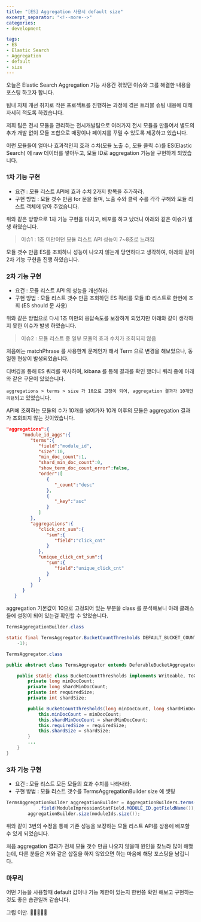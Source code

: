 ```yaml
---
title: "[ES] Aggregation 사용시 default size"
excerpt_separator: "<!--more-->"
categories:
- development

tags:
- ES
- Elastic Search
- Aggregation
- default
- size
---
```


오늘은 Elastic Search Aggregation 기능 사용간 겪었던 이슈와 그를 해결한 내용을 포스팅 하고자 합니다. 

팀내 자체 개선 취지로 작은 프로젝트를 진행하는 과정에 겪은 트러블 슈팅 내용에 대해 자세히 적도록 하겠습니다.

<!--more-->

저희 팀은 전시 모듈을 관리하는 전시개발팀으로 여러가지 전시 모듈을 만들어서 별도의 추가 개발 없이 모듈 조합으로 매장이나 페이지를 꾸밀 수 있도록 제공하고 있습니다.

이런 모듈들이 얼마나 효과적인지 효과 수치(모듈 노출 수, 모듈 클릭 수)를 ES(Elastic Search) 에 raw 데이터를 쌓아두고, 모듈 ID로 aggregation 기능을 구현하게 되었습니다. 

### 1차 기능 구현 
- 요건 : 모듈 리스트 API에 효과 수치 2가지 항목을 추가하라.
- 구현 방법 : 모듈 갯수 만큼 for 문을 돌며, 노출 수와 클릭 수를 각각 구해와 모듈 리스트 객체에 담아 주었습니다.

위와 같은 방향으로 1차 기능 구현을 마치고, 배포를 하고 났더니 아래와 같은 이슈가 발생 하였습니다.

> 이슈1 : 1초 미만이던 모듈 리스트 API 성능이 7~8초로 느려짐

모듈 갯수 만큼 ES를 조회하니 성능이 나오지 않는게 당연하다고 생각하여, 아래와 같이 2차 기능 구현을 진행 하였습니다.

### 2차 기능 구현
- 요건 : 모듈 리스트 API 의 성능을 개선하라.
- 구현 방법 : 모듈 리스트 갯수 만큼 조회하던 ES 쿼리를 모듈 ID 리스트로 한번에 조회 (ES should 문 사용) 

위와 같은 방법으로 다시 1초 미만의 응답속도를 보장하게 되었지만 아래와 같이 생각하지 못한 이슈가 발생 하였습니다.

> 이슈2 : 모듈 리스트 중 일부 모듈의 효과 수치가 조회되지 않음

처음에는 matchPhrase 를 사용한게 문제인가 해서 Term 으로 변경을 해보았으나, 동일한 현상이 발생되었습니다.

디버깅을 통해 ES 쿼리를 복사하여, kibana 를 통해 결과를 확인 했더니 쿼리 중에 아래와 같은 구문이 있었습니다.

`aggregations > terms > size 가 10으로 고정이 되어, aggregation 결과가 10개만 리턴`되고 있었습니다.

API에 조회하는 모듈의 수가 10개를 넘어가자 10개 이후의 모듈은 aggregation 결과가 조회되지 않는 것이었습니다.

```json
"aggregations":{
      "module_id_aggs":{
         "terms":{
            "field":"module_id",
            "size":10,
            "min_doc_count":1,
            "shard_min_doc_count":0,
            "show_term_doc_count_error":false,
            "order":[
               {
                  "_count":"desc"
               },
               {
                  "_key":"asc"
               }
            ]
         },
         "aggregations":{
            "click_cnt_sum":{
               "sum":{
                  "field":"click_cnt"
               }
            },
            "unique_click_cnt_sum":{
               "sum":{
                  "field":"unique_click_cnt"
               }
            }
         }
      }
   }
```

aggregation 기본값이 10으로 고정되어 있는 부분을 class 를 분석해보니 아래 클래스들에 설정이 되어 있는걸 확인할 수 있었습니다.

```java
TermsAggregationBuilder.class

static final TermsAggregator.BucketCountThresholds DEFAULT_BUCKET_COUNT_THRESHOLDS = new TermsAggregator.BucketCountThresholds(1, 0, 10,
	-1);
```
```java
TermsAggregator.class

public abstract class TermsAggregator extends DeferableBucketAggregator {

	public static class BucketCountThresholds implements Writeable, ToXContentFragment {
		private long minDocCount;
		private long shardMinDocCount;
		private int requiredSize;
		private int shardSize;

		public BucketCountThresholds(long minDocCount, long shardMinDocCount, int requiredSize, int shardSize) {
			this.minDocCount = minDocCount;
			this.shardMinDocCount = shardMinDocCount;
			this.requiredSize = requiredSize;
			this.shardSize = shardSize;
		}
        ...
	}
}
```

### 3차 기능 구현
- 요건 : 모듈 리스트 모든 모듈의 효과 수치를 나타내라.
- 구현 방법 : 모듈 리스트 갯수를 TermsAggregationBuilder size 에 셋팅

```java
TermsAggregationBuilder aggregationBuilder = AggregationBuilders.terms("module_id_aggs")
			.field(ModuleImpressionStatField.MODULE_ID.getFieldName());
		aggregationBuilder.size(moduleIds.size());
```

위와 같이 3번의 수정을 통해 기존 성능을 보장하는 모듈 리스트 API를 상용에 배포할 수 있게 되었습니다.

처음 aggregation 결과가 전체 모듈 갯수 만큼 나오지 않을때 원인을 찾느라 많이 해맸는데, 다른 분들은 저와 같은 삽질을 하지 않았으면 하는 마음에 해당 포스팅을 남깁니다.

### 마무리
어떤 기능을 사용할때 default 값이나 기능 제한이 있는지 한번쯤 확인 해보고 구현하는 것도 좋은 습관일꺼 같습니다.

그럼 이만. 🥕👋🏼🖐🏼